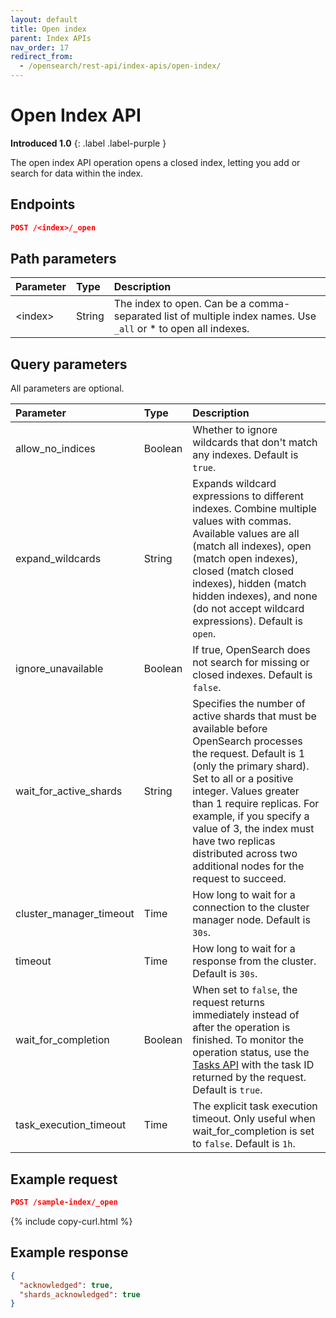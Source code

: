 ```yaml
---
layout: default
title: Open index
parent: Index APIs
nav_order: 17
redirect_from:
  - /opensearch/rest-api/index-apis/open-index/
---
```


# Open Index API
**Introduced 1.0**
{: .label .label-purple }

The open index API operation opens a closed index, letting you add or search for data within the index.


## Endpoints

```json
POST /<index>/_open
```

## Path parameters

Parameter | Type | Description
:--- | :--- | :---
&lt;index&gt; | String | The index to open. Can be a comma-separated list of multiple index names. Use `_all` or * to open all indexes.

## Query parameters

All parameters are optional.

Parameter | Type | Description
:--- | :--- | :---
allow_no_indices | Boolean | Whether to ignore wildcards that don't match any indexes. Default is `true`.
expand_wildcards | String | Expands wildcard expressions to different indexes. Combine multiple values with commas. Available values are all (match all indexes), open (match open indexes), closed (match closed indexes), hidden (match hidden indexes), and none (do not accept wildcard expressions). Default is `open`.
ignore_unavailable | Boolean | If true, OpenSearch does not search for missing or closed indexes. Default is `false`.
wait_for_active_shards | String | Specifies the number of active shards that must be available before OpenSearch processes the request. Default is 1 (only the primary shard). Set to all or a positive integer. Values greater than 1 require replicas. For example, if you specify a value of 3, the index must have two replicas distributed across two additional nodes for the request to succeed.
cluster_manager_timeout | Time | How long to wait for a connection to the cluster manager node. Default is `30s`.
timeout | Time | How long to wait for a response from the cluster. Default is `30s`.
wait_for_completion | Boolean | When set to `false`, the request returns immediately instead of after the operation is finished. To monitor the operation status, use the [Tasks API]({{site.url}}{{site.baseurl}}/api-reference/tasks/) with the task ID returned by the request. Default is `true`.
task_execution_timeout | Time | The explicit task execution timeout. Only useful when wait_for_completion is set to `false`. Default is `1h`.

## Example request

```json
POST /sample-index/_open
```
{% include copy-curl.html %}


## Example response
```json
{
  "acknowledged": true,
  "shards_acknowledged": true
}
```
